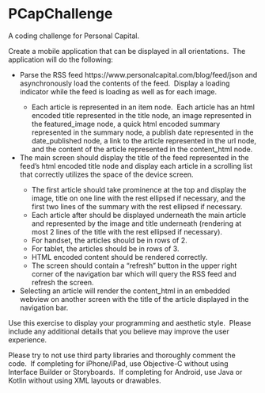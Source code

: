 # PCapChallenge
A coding challenge for Personal Capital.

Create a mobile application that can be displayed in all orientations.  The application will do the following:
<ul>
  <li>
    Parse the RSS feed https://www.personalcapital.com/blog/feed/json and asynchronously load the contents of the feed.  Display a loading indicator while the feed is loading as well as for each image.</li>
  <ul>
    <li>Each article is represented in an item node.  Each article has an html encoded title represented in the title node, an image represented in the featured_image node, a quick html encoded summary represented in the summary node, a publish date represented in the date_published node, a link to the article represented in the url node, and the content of the article represented in the content_html node.</li>
  </ul>
  <li>
    The main screen should display the title of the feed represented in the feed’s html encoded title node and display each article in a scrolling list that correctly utilizes the space of the device screen.  
  </li>
  <ul>
    <li>
      The first article should take prominence at the top and display the image, title on one line with the rest ellipsed if necessary, and the first two lines of the summary with the rest ellipsed if necessary.
    </li>
    <li>
      Each article after should be displayed underneath the main article and represented by the image and title underneath (rendering at most 2 lines of the title with the rest ellipsed if necessary).
    </li>
    <li>
      For handset, the articles should be in rows of 2.
    </li>
    <li>
      For tablet, the articles should be in rows of 3.
    </li>
    <li>
      HTML encoded content should be rendered correctly.
    </li>
    <li>
      The screen should contain a “refresh” button in the upper right corner of the navigation bar which will query the RSS feed and refresh the screen.
    </li>
  </ul>
  <li>
    Selecting an article will render the content_html in an embedded webview on another screen with the title of the article displayed in the navigation bar.
  </li>
</ul>

Use this exercise to display your programming and aesthetic style.  Please include any additional details that you believe may improve the user experience.

Please try to not use third party libraries and thoroughly comment the code.  If completing for iPhone/iPad, use Objective-C without using Interface Builder or Storyboards.  If completing for Android, use Java or Kotlin without using XML layouts or drawables.
